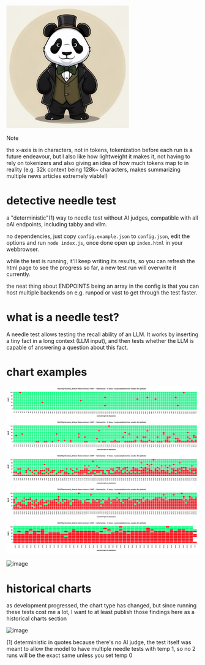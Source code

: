 ![logo](logo.jpeg)

> [!NOTE]
> the x-axis is in characters, not in tokens, tokenization before each run is a future endeavour, but I also like how lightweight it makes it, not having to rely on tokenizers and also giving an idea of how much tokens map to in reality (e.g. 32k context being 128k~ characters, makes summarizing multiple news articles extremely viable!)

# detective needle test

a "deterministic"(1) way to needle test without AI judges, compatible with all oAI endpoints, including tabby and vllm.

no dependencies, just copy `config.example.json` to `config.json`, edit the options and run `node index.js`, once done open up `index.html` in your webbrowser.

while the test is running, it'll keep writing its results, so you can refresh the html page to see the progress so far, a new test run will overwrite it currently.

the neat thing about ENDPOINTS being an array in the config is that you can host multiple backends on e.g. runpod or vast to get through the test faster.

# what is a needle test?

A needle test allows testing the recall ability of an LLM. It works by inserting a tiny fact in a long context (LLM input), and then tests whether the LLM is capable of answering a question about this fact.

# chart examples
![image](multi_graph.jpeg)

![image](https://github.com/lucyknada/detective-needle-llm/assets/154630366/f6a6e1c1-8b8a-4772-b343-b51db3aa604f)

# historical charts

as development progressed, the chart type has changed, but since running these tests cost me a lot, I want to at least publish those findings here as a historical charts section

![image](https://github.com/lucyknada/detective-needle-llm/assets/154630366/075fdf2b-8304-4ae1-9031-67a3ab93a2a5)


(1) deterministic in quotes because there's no AI judge, the test itself was meant to allow the model to have multiple needle tests with temp 1, so no 2 runs will be the exact same unless you set temp 0

